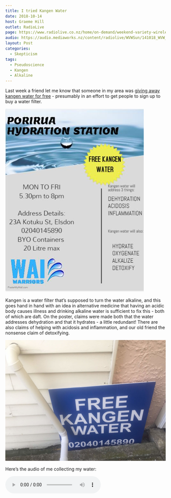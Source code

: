 ```yaml
---
title: I tried Kangen Water
date: 2018-10-14
host: Graeme Hill
outlet: RadioLive
page: https://www.radiolive.co.nz/home/on-demand/weekend-variety-wireless/2018/10/weekend-variety-wireless--in-case-you-missed-sunday0.html
audio: https://audio.mediaworks.nz/content/radiolive/WVWSun/141018_WVW_Skepticalthoughts.mp3
layout: Post
categories:
  - Skepticism
tags:
  - Pseudoscience
  - Kangen
  - Alkaline
---
```


Last week a friend let me know that someone in my area was [giving away kangen water for free](https://www.facebook.com/photo.php?fbid=1710084989102799&set=gm.2381021538580963&type=3&theater) - presumably in an effort to get people to sign up to buy a water filter.

<!-- more -->

![Advert](./42264990_1710084992436132_3669443693460324352_n.jpg)

Kangen is a water filter that’s supposed to turn the water alkaline, and this goes hand in hand with an idea in alternative medicine that having an acidic body causes illness and drinking alkaline water is sufficient to fix this - both of which are daft. On the poster, claims were made both that the water addresses dehydration and that it hydrates - a little redundant! There are also claims of helping with acidosis and inflammation, and our old friend the nonsense claim of detoxifying.

![Number](./IMG_3534.jpg)

Here’s the audio of me collecting my water:

<audio controls src="/media/audio/skepticism/Kangen.mp3" />

And here's the water I collected:

![Water](./IMG_3536.jpg)

The claims that were made are interesting - obviously the medical claims are nonsense, because our bodies regulate our pH and won’t be affected by drinking mildly alkaline water. I can find nothing to support the claim that hospitals in Japan are using Kangen water filters and giving the water to patients.

I’ve also read claims online that many Japanese people own an ionising water filter, and that Japanese people look younger and live longer - surely the two must be connected! Similarly, I wonder if Japan’s good health is due to their use of nuclear power plants, or the prevalence of vending machines in the country.

It just tasted like normal water - the machine was set to pH 8.5, but unfortunately I don’t have anything to test the pH of the water I have. Maybe I should pop out and buy some universal indicator strips and see if it even managed to do what it claims to do.

In the meantime, I recommend for everyone to be skeptical about claims of the ingestion of alkaline water helping with any medical condition, and avoid expensive Multi Level Marketing schemes like Enagic’s Kangen water.
